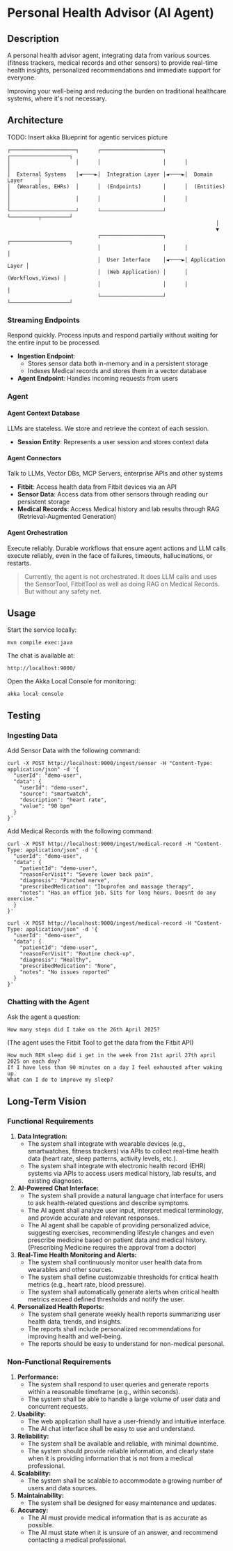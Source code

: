 # Personal Health Advisor (AI Agent)

## Description

A personal health advisor agent, integrating data from various sources (fitness trackers, medical records and other sensors)
to provide real-time health insights, personalized recommendations and immediate support for everyone.

Improving your well-being and reducing the burden on traditional healthcare systems, where it's not necessary.

## Architecture

TODO: Insert akka Blueprint for agentic services picture

```
┌─────────────────────┐      ┌────────────────────┐      ┌───────────────────┐
│                     │      │                    │      │                   │
│  External Systems   │◄────►│  Integration Layer │◄────►│  Domain Layer     │
│  (Wearables, EHRs)  │      │  (Endpoints)       │      │  (Entities)       │
│                     │      │                    │      │                   │
└─────────────────────┘      └────────────────────┘      └─────────┬─────────┘
                                                                   │
                                                                   ▼
                             ┌────────────────────┐      ┌───────────────────┐
                             │                    │      │                   │
                             │  User Interface    │◄────►│ Application Layer │
                             │  (Web Application) │      │ (Workflows,Views) │
                             │                    │      │                   │
                             └────────────────────┘      └───────────────────┘
```

### Streaming Endpoints
Respond quickly. Process inputs and respond partially without waiting for the entire input to be processed.

- **Ingestion Endpoint**: 
  - Stores sensor data both in-memory and in a persistent storage
  - Indexes Medical records and stores them in a vector database
- **Agent Endpoint**: Handles incoming requests from users

### Agent 

#### Agent Context Database
LLMs are stateless. We store and retrieve the context of each session.

- **Session Entity**: Represents a user session and stores context data

#### Agent Connectors
Talk to LLMs, Vector DBs, MCP Servers, enterprise APIs and other systems

- **Fitbit**: Access health data from Fitbit devices via an API
- **Sensor Data**: Access data from other sensors through reading our persistent storage
- **Medical Records**: Access Medical history and lab results through RAG (Retrieval-Augmented Generation)

#### Agent Orchestration
Execute reliably. Durable workflows that ensure agent actions and LLM calls execute reliably, even in the face of failures, timeouts, hallucinations, or restarts.

> Currently, the agent is not orchestrated. 
> It does LLM calls and uses the SensorTool, FitbitTool as well as doing RAG on Medical Records. But without any safety net.

## Usage

Start the service locally:
```shell
mvn compile exec:java
```

The chat is available at:
```shell
http://localhost:9000/
```

Open the Akka Local Console for monitoring:
```shell
akka local console
```

## Testing

### Ingesting Data

Add Sensor Data with the following command:
```shell
curl -X POST http://localhost:9000/ingest/sensor -H "Content-Type: application/json" -d '{
  "userId": "demo-user",
  "data": {
    "userId": "demo-user",
    "source": "smartwatch",
    "description": "heart rate",
    "value": "90 bpm"
  }
}'
```

Add Medical Records with the following command:
```shell
curl -X POST http://localhost:9000/ingest/medical-record -H "Content-Type: application/json" -d '{
  "userId": "demo-user",
  "data": {
    "patientId": "demo-user",
    "reasonForVisit": "Severe lower back pain",
    "diagnosis": "Pinched nerve",
    "prescribedMedication": "Ibuprofen and massage therapy",
    "notes": "Has an office job. Sits for long hours. Doesnt do any exercise."
  }
}'
```

```shell
curl -X POST http://localhost:9000/ingest/medical-record -H "Content-Type: application/json" -d '{
  "userId": "demo-user",
  "data": {
    "patientId": "demo-user",
    "reasonForVisit": "Routine check-up",
    "diagnosis": "Healthy",
    "prescribedMedication": "None",
    "notes": "No issues reported"
  }
}'
```

### Chatting with the Agent

Ask the agent a question:
```text
How many steps did I take on the 26th April 2025?
```
(The agent uses the Fitbit Tool to get the data from the Fitbit API)

```text 
How much REM sleep did i get in the week from 21st april 27th april 2025 on each day? 
If I have less than 90 minutes on a day I feel exhausted after waking up.
What can I do to improve my sleep?
```


## Long-Term Vision

### Functional Requirements
1. **Data Integration:**
   - The system shall integrate with wearable devices (e.g., smartwatches, fitness trackers) via APIs to collect real-time health data (heart rate, sleep patterns, activity levels, etc.).
   - The system shall integrate with electronic health record (EHR) systems via APIs to access users medical history, lab results, and existing diagnoses.
2. **AI-Powered Chat Interface:**
   - The system shall provide a natural language chat interface for users to ask health-related questions and describe symptoms.
   - The AI agent shall analyze user input, interpret medical terminology, and provide accurate and relevant responses.
   - The AI agent shall be capable of providing personalized advice, suggesting exercises, recommending lifestyle changes and even prescribe medicine based on patient data and medical history. (Prescribing Medicine requires the approval from a doctor)
3. **Real-Time Health Monitoring and Alerts:**
   - The system shall continuously monitor user health data from wearables and other sources.
   - The system shall define customizable thresholds for critical health metrics (e.g., heart rate, blood pressure).
   - The system shall automatically generate alerts when critical health metrics exceed defined thresholds and notify the user.
4. **Personalized Health Reports:**
   - The system shall generate weekly health reports summarizing user health data, trends, and insights.
   - The reports shall include personalized recommendations for improving health and well-being.
   - The reports should be easy to understand for non-medical personal.

### Non-Functional Requirements
1. **Performance:**
   - The system shall respond to user queries and generate reports within a reasonable timeframe (e.g., within seconds).
   - The system shall be able to handle a large volume of user data and concurrent requests.
2. **Usability:**
   - The web application shall have a user-friendly and intuitive interface.
   - The AI chat interface shall be easy to use and understand.
3. **Reliability:**
   - The system shall be available and reliable, with minimal downtime.
   - The system should provide reliable information, and clearly state when it is providing information that is not from a medical professional.
4. **Scalability:**
   - The system shall be scalable to accommodate a growing number of users and data sources.
5. **Maintainability:**
   - The system shall be designed for easy maintenance and updates.
6. **Accuracy:**
   - The AI must provide medical information that is as accurate as possible.
   - The AI must state when it is unsure of an answer, and recommend contacting a medical professional.